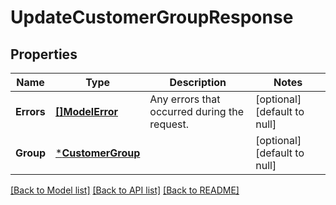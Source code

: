 # UpdateCustomerGroupResponse

## Properties

 Name       | Type                                   | Description                                  | Notes                        
------------|----------------------------------------|----------------------------------------------|------------------------------
 **Errors** | [**[]ModelError**](Error.md)           | Any errors that occurred during the request. | [optional] [default to null] 
 **Group**  | [***CustomerGroup**](CustomerGroup.md) |                                              | [optional] [default to null] 

[[Back to Model list]](../README.md#documentation-for-models) [[Back to API list]](../README.md#documentation-for-api-endpoints) [[Back to README]](../README.md)


